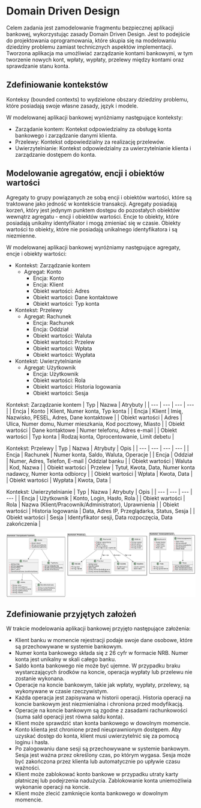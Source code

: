 # Domain Driven Design

Celem zadania jest zamodelowanie fragmentu bezpiecznej aplikacji bankowej, wykorzystując zasady Domain Driven Design. Jest to podejście do projektowania oprogramowania, które skupia się na modelowaniu dziedziny problemu zamiast technicznych aspektów implementacji. Tworzona aplikacja ma umożliwiać zarządzanie kontami bankowymi, w tym tworzenie nowych kont, wpłaty, wypłaty, przelewy między kontami oraz sprawdzanie stanu konta.

## Zdefiniowanie kontekstów

Konteksy (bounded contexts) to wydzielone obszary dziedziny problemu, które posiadają swoje własne zasady, język i modele.

W modelowanej aplikacji bankowej wyróżniamy następujące konteksty:
- Zarządanie kontem: Kontekst odpowiedzialny za obsługę konta bankowego i zarządzanie danymi klienta.
- Przelewy: Kontekst odpowiedzialny za realizację przelewów.
- Uwierzytelnianie: Kontekst odpowiedzialny za uwierzytelnianie klienta i zarządzanie dostępem do konta.

## Modelowanie agregatów, encji i obiektów wartości

Agregaty to grupy powiązanych ze sobą encji i obiektów wartości, które są traktowane jako jedność w kontekście transakcji. Agregaty posiadają korzeń, który jest jedynym punktem dostępu do pozostałych obiektów wewnątrz agregatu - encji i obiektów wartości. Encje to obiekty, które posiadają unikalny identyfikator i mogą zmieniać się w czasie. Obiekty wartości to obiekty, które nie posiadają unikalnego identyfikatora i są niezmienne.

W modelowanej aplikacji bankowej wyróżniamy następujące agregaty, encje i obiekty wartości:
- Kontekst: Zarządzanie kontem
    - Agregat: Konto
        - Encja: Konto
        - Encja: Klient
        - Obiekt wartości: Adres
        - Obiekt wartości: Dane kontaktowe
        - Obiekt wartości: Typ konta
- Kontekst: Przelewy
    - Agregat: Rachunek
        - Encja: Rachunek
        - Encja: Oddział
        - Obiekt wartości: Waluta
        - Obiekt wartości: Przelew
        - Obiekt wartości: Wpłata
        - Obiekt wartości: Wypłata
- Kontekst: Uwierzytelnianie
    - Agregat: Użytkownik
        - Encja: Użytkownik
        - Obiekt wartości: Rola
        - Obiekt wartości: Historia logowania
        - Obiekt wartości: Sesja

Kontekst: Zarządzanie kontem
| Typ | Nazwa | Atrybuty |
| --- | --- | --- | --- |
| Encja | Konto | Klient, Numer konta, Typ konta |
| Encja | Klient | Imię, Nazwisko, PESEL, Adres, Dane kontaktowe |
| Obiekt wartości | Adres | Ulica, Numer domu, Numer mieszkania, Kod pocztowy, Miasto |
| Obiekt wartości | Dane kontaktowe | Numer telefonu, Adres e-mail |
| Obiekt wartości | Typ konta | Rodzaj konta, Oprocentowanie, Limit debetu |

Kontekst: Przelewy
| Typ | Nazwa | Atrybuty | Opis |
| --- | --- | --- | --- |
| Encja | Rachunek | Numer konta, Saldo, Waluta, Operacje |
| Encja | Oddział | Numer, Adres, Telefon, E-mail | Oddział banku |
| Obiekt wartości | Waluta | Kod, Nazwa |
| Obiekt wartości | Przelew | Tytuł, Kwota, Data, Numer konta nadawcy, Numer konta odbiorcy |
| Obiekt wartości | Wpłata | Kwota, Data |
| Obiekt wartości | Wypłata | Kwota, Data |

Kontekst: Uwierzytelnianie
| Typ | Nazwa | Atrybuty | Opis |
| --- | --- | --- | --- |
| Encja | Użytkownik | Konto, Login, Hasło, Rola |
| Obiekt wartości | Rola | Nazwa (Klient/Pracownik/Administrator), Uprawnienia  |
| Obiekt wartości | Historia logowania | Data, Adres IP, Przeglądarka, Status, Sesja |
| Obiekt wartości | Sesja | Identyfikator sesji, Data rozpoczęcia, Data zakończenia |

![Model](Model.png)

## Zdefiniowanie przyjętych założeń

W trakcie modelowania aplikacji bankowej przyjęto następujące założenia:
- Klient banku w momencie rejestracji podaje swoje dane osobowe, które są przechowywane w systemie bankowym.
- Numer konta bankowego składa się z 26 cyfr w formacie NRB. Numer konta jest unikalny w skali całego banku.
- Saldo konta bankowego nie może być ujemne. W przypadku braku wystarczających środków na koncie, operacja wypłaty lub przelewu nie zostanie wykonana.
- Operacje na koncie bankowym, takie jak wpłaty, wypłaty, przelewy, są wykonywane w czasie rzeczywistym.
- Każda operacja jest zapisywana w historii operacji. Historia operacji na koncie bankowym jest niezmienialna i chroniona przed modyfikacją.
- Operacje na koncie bankowym są zgodne z zasadami rachunkowości (suma sald operacji jest równa saldu konta).
- Klient może sprawdzić stan konta bankowego w dowolnym momencie.
- Konto klienta jest chronione przed nieuprawnionym dostępem. Aby uzyskać dostęp do konta, klient musi uwierzytelnić się za pomocą loginu i hasła.
- Po zalogowaniu dane sesji są przechowywane w systemie bankowym. Sesja jest ważna przez określony czas, po którym wygasa. Sesja może być zakończona przez klienta lub automatycznie po upływie czasu ważności.
- Klient może zablokować konto bankowe w przypadku utraty karty płatniczej lub podejrzenia nadużycia. Zablokowanie konta uniemożliwia wykonanie operacji na koncie.
- Klient może zlecić zamknięcie konta bankowego w dowolnym momencie.
